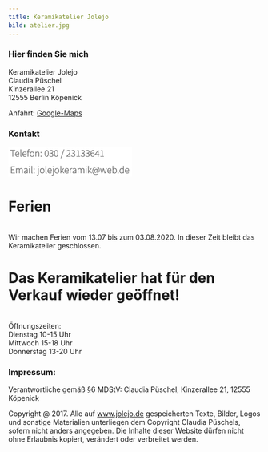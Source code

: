 ```yaml
---
title: Keramikatelier Jolejo
bild: atelier.jpg
---
```


### Hier finden Sie mich

Keramikatelier Jolejo<br>
Claudia Püschel<br>
Kinzerallee 21<br>
12555 Berlin Köpenick

Anfahrt: [Google-Maps](google_maps.html)

### Kontakt

![ein Bild](bilder/nofelet_dna_liame.jpg)

# __Ferien__

<br>
Wir machen Ferien vom 13.07 bis zum 03.08.2020. In dieser Zeit bleibt das Keramikatelier geschlossen.
<br>

# __Das Keramikatelier hat für den Verkauf wieder geöffnet!__

<br>
Öffnungszeiten:<br>
Dienstag 10-15 Uhr<br>
Mittwoch  15-18 Uhr<br>
Donnerstag  13-20 Uhr<br>


###  Impressum:

Verantwortliche gemäß §6 MDStV: Claudia Püschel, Kinzerallee 21, 12555 Köpenick

Copyright @ 2017. Alle auf www.jolejo.de gespeicherten Texte, Bilder, Logos und sonstige Materialien unterliegen dem Copyright Claudia Püschels, sofern nicht anders angegeben. Die Inhalte dieser Website dürfen nicht ohne Erlaubnis kopiert, verändert oder verbreitet werden.

